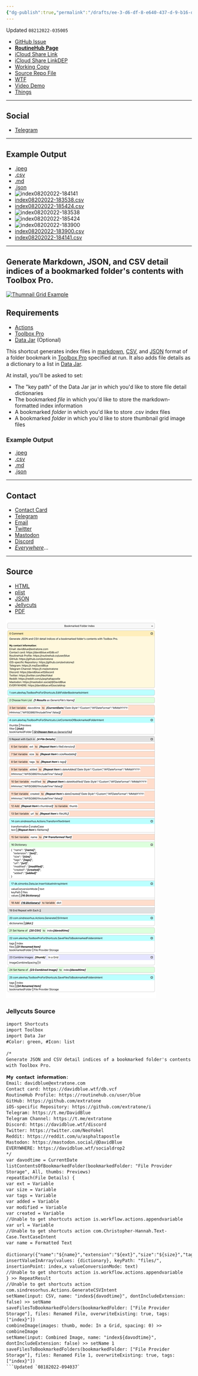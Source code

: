 ```yaml
---
{"dg-publish":true,"permalink":"/drafts/ee-3-d6-df-8-e640-437-d-9-b16-d0-b35-b5-bfa-34-2/","dgHomeLink":true,"dgPassFrontmatter":false}
---
```


Updated `08212022-035005`


- [GitHub Issue](https://github.com/extratone/i/issues/245)
- [**RoutineHub Page**](https://routinehub.co/shortcut/12853/)
- [iCloud Share Link](https://www.icloud.com/shortcuts/971c879d87b0441e879d79c85fb3689a)
- [iCloud Share LinkDEP](https://www.icloud.com/shortcuts/50cbe1ab6e92451aacd4959812650efc)
- [Working Copy](working-copy://open?repo=i&path=shortcuts&mode=content)
- [Source Repo File](https://github.com/extratone/i/blob/main/shortcuts/BookmarkedFolderIndex.shortcut)
- [WTF](https://davidblue.wtf/drafts/EE3D6DF8-E640-437D-9B16-D0B35B5BFA34.html)
- [Video Demo](https://youtu.be/FnabJg55d7U)
- [Things](things:///show?id=GjXesrzEhRLswFCbXZpxRp)

---

## Social

- [Telegram](https://t.me/extratone/12595)

<script async="" src="https://telegram.org/js/telegram-widget.js?1" data-telegram-post="extratone/12595" data-width="100%"></script>

---

## Example Output

- [.jpeg](https://github.com/extratone/i/blob/main/shortcuts/examples/index08202022-184141.jpeg)
- [.csv](https://github.com/extratone/i/blob/main/shortcuts/examples/index08202022-184141.csv)
- [.md](https://github.com/extratone/i/blob/main/shortcuts/examples/index.md)
- [.json](https://github.com/extratone/i/blob/main/shortcuts/examples/index.json)
- ![index08202022-184141](https://user-images.githubusercontent.com/43663476/185769955-f6550cd7-a6a0-43c4-b9e5-ac7ad830b144.jpeg)
- [index08202022-183538.csv](https://github.com/extratone/i/files/9388171/index08202022-183538.csv)
- [index08202022-185424.csv](https://github.com/extratone/i/files/9388172/index08202022-185424.csv)
- ![index08202022-183538](https://user-images.githubusercontent.com/43663476/185769957-61fa67f4-1590-4cf4-86e2-48b4784b51dc.jpeg)
- ![index08202022-185424](https://user-images.githubusercontent.com/43663476/185769958-71211bac-8037-41b0-b914-b3a7d644873b.jpeg)
- ![index08202022-183900](https://user-images.githubusercontent.com/43663476/185769959-4bd6ed32-45e6-407a-9170-a9269011aea8.jpeg)
- [index08202022-183900.csv](https://github.com/extratone/i/files/9388173/index08202022-183900.csv)
- [index08202022-184141.csv](https://github.com/extratone/i/files/9388174/index08202022-184141.csv)

---

## Generate Markdown, JSON, and CSV detail indices of a bookmarked folder's contents with Toolbox Pro.

[![Thumnail Grid Example](https://user-images.githubusercontent.com/43663476/185769955-f6550cd7-a6a0-43c4-b9e5-ac7ad830b144.jpeg)](https://user-images.githubusercontent.com/43663476/185769955-f6550cd7-a6a0-43c4-b9e5-ac7ad830b144.jpeg)

## Requirements

- [Actions](https://apps.apple.com/us/app/actions/id1586435171)
- [Toolbox Pro](https://apps.apple.com/us/app/toolbox-pro-for-shortcuts/id1476205977)
- [Data Jar](https://apps.apple.com/us/app/data-jar/id1453273600) (Optional)

This shortcut generates index files in [markdown](https://github.com/extratone/i/blob/main/shortcuts/examples/index.md), [CSV](https://github.com/extratone/i/blob/main/shortcuts/examples/index08202022-184141.csv), and [JSON](https://github.com/extratone/i/blob/main/shortcuts/examples/index.md) format of a folder bookmark in [Toolbox Pro](https://toolboxpro.app/system) specified at run. It also adds file details as a dictionary to a list in [Data Jar](https://datajar.app). 

At install, you'll be asked to set:

- The "key path" of the Data Jar jar in which you'd like to store file detail dictionaries
- The bookmarked *file* in which you'd like to store the markdown-formatted index information
- A bookmarked *folder* in which you'd like to store .csv index files
- A bookmarked *folder* in which you'd like to store thumbnail grid image files

### Example Output

- [.jpeg](https://github.com/extratone/i/blob/main/shortcuts/examples/index08202022-184141.jpeg)
- [.csv](https://github.com/extratone/i/blob/main/shortcuts/examples/index08202022-184141.csv)
- [.md](https://github.com/extratone/i/blob/main/shortcuts/examples/index.md)
- [.json](https://github.com/extratone/i/blob/main/shortcuts/examples/index.json)

---

## Contact

- [Contact Card](https://davidblue.wtf/db.vcf)
- [Telegram](https://t.me/extratone)
- [Email](mailto:davidblue@extratone.com) 
- [Twitter](https://twitter.com/NeoYokel)
- [Mastodon](https://mastodon.social/@DavidBlue)
- [Discord](https://discord.gg/0b9KQUKP858b0iZF)
- [*Everywhere*](https://raindrop.io/davidblue/social-directory-21059174)...

---

## Source

- [HTML](https://github.com/extratone/i/blob/main/shortcuts/source/BookmarkedFolderIndex.html)
- [plist](https://github.com/extratone/i/blob/main/shortcuts/source/BookmarkedFolderIndex.plist)
- [JSON](https://github.com/extratone/i/blob/main/shortcuts/source/BookmarkedFolderIndex.json)
- [Jellycuts](https://github.com/extratone/i/blob/main/shortcuts/source/BookmarkedFolderIndex.jelly)
- [PDF](https://github.com/extratone/i/blob/main/shortcuts/source/BookmarkedFolderIndex.pdf)

[![Bookmarked Folder Index Source](https://github.com/extratone/i/raw/main/shortcuts/source/BookmarkedFolderIndex.PNG)](https://davidblue.wtf/drafts/EE3D6DF8-E640-437D-9B16-D0B35B5BFA34.html)

### Jellycuts Source

```
import Shortcuts
import Toolbox
import Data Jar
#Color: green, #Icon: list

/*
Generate JSON and CSV detail indices of a bookmarked folder's contents with Toolbox Pro.

𝗠𝘆 𝗰𝗼𝗻𝘁𝗮𝗰𝘁 𝗶𝗻𝗳𝗼𝗿𝗺𝗮𝘁𝗶𝗼𝗻:
Email: davidblue@extratone.com
Contact card: https://davidblue.wtf/db.vcf
RoutineHub Profile: https://routinehub.co/user/blue
GitHub: https://github.com/extratone
iOS-specific Repository: https://github.com/extratone/i
Telegram: https://t.me/DavidBlue
Telegram Channel: https://t.me/extratone
Discord: https://davidblue.wtf/discord
Twitter: https://twitter.com/NeoYokel
Reddit: https://reddit.com/u/asphaltapostle
Mastodon: https://mastodon.social/@DavidBlue
EVERYWHERE: https://davidblue.wtf/socialdrop2
*/
var davodtime = CurrentDate
listContentsOfBookmarkedFolder(bookmarkedFolder: "File Provider Storage", All, thumbs: Previews)
repeatEach(File Details) {
var ext = Variable
var size = Variable
var tags = Variable
var added = Variable
var modified = Variable
var created = Variable
//Unable to get shortcuts action is.workflow.actions.appendvariable
var url = Variable
//Unable to get shortcuts action com.Christopher-Hannah.Text-Case.TextCaseIntent
var name = Formatted Text
	dictionary({"name":"${name}","extension":"${ext}","size":"${size}","tags":"${tags}","url":"${url}","modified":"${modified}","created":"${created}","added":"${added}"})
insertValueInArray(values: {dictionary}, keyPath: "files/", insertionPoint: index,x valueConversionMode: text)
//Unable to get shortcuts action is.workflow.actions.appendvariable
} >> RepeatResult
//Unable to get shortcuts action com.sindresorhus.Actions.GenerateCSVIntent
setName(input: CSV, name: "index${davodtime}", dontIncludeExtension: false) >> setName
saveFilesToBookmarkedFolders(bookmarkedFolder: ["File Provider Storage"], files: Renamed File, overwriteExisting: true, tags: ["index}"])
combineImage(images: thumb, mode: In a Grid, spacing: 0) >> combineImage
setName(input: Combined Image, name: "index${davodtime}", dontIncludeExtension: false) >> setName 1
saveFilesToBookmarkedFolders(bookmarkedFolder: ["File Provider Storage"], files: Renamed File 1, overwriteExisting: true, tags: ["index}"])
```Updated `08182022-094037`